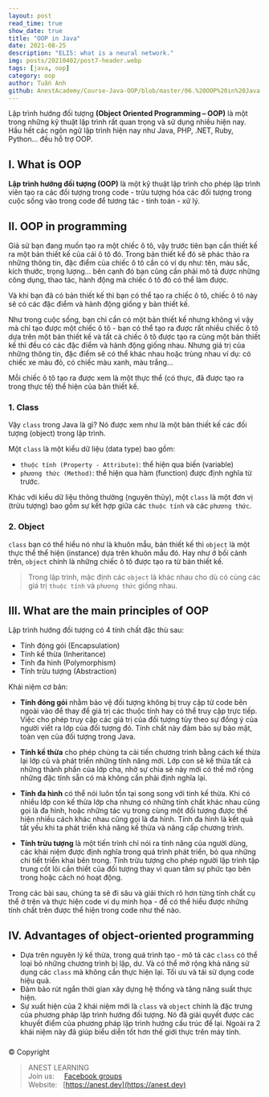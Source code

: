 ```yaml
---
layout: post
read_time: true
show_date: true
title: "OOP in Java"
date: 2021-08-25
description: "ELI5: what is a neural network."
img: posts/20210402/post7-header.webp
tags: [java, oop]
category: oop
author: Tuấn Anh
github: AnestAcademy/Course-Java-OOP/blob/master/06.%20OOP%20in%20Java.md
---
```


Lập trình hướng đối tượng **(Object Oriented Programming – OOP)** là một trong những kỹ thuật lập trình rất quan trọng và sử dụng nhiều hiện nay. Hầu hết các ngôn ngữ lập trình hiện nay như Java, PHP, .NET, Ruby, Python... đều hỗ trợ OOP.


## I. What is OOP

**Lập trình hướng đối tượng (OOP)** là một kỹ thuật lập trình cho phép lập trình viên tạo ra các đối tượng trong code - trừu tượng hóa các đối tượng trong cuộc sống vào trong code để tương tác - tính toán - xử lý.


## II. OOP in programming

Giả sử bạn đang muốn tạo ra một chiếc ô tô, vậy trước tiên bạn cần thiết kế ra một bản thiết kế của cái ô tô đó. Trong bản thiết kế đó sẽ phác thảo ra những thông tin, đặc điểm của chiếc ô tô cần có ví dụ như: tên, màu sắc, kích thước, trọng lượng... bên cạnh đó bạn cũng cần phải mô tả được những công dụng, thao tác, hành động mà chiếc ô tô đó có thể làm được.

Và khi bạn đã có bản thiết kế thì bạn có thể tạo ra chiếc ô tô, chiếc ô tô này sẽ có các đặc điểm và hành động giống y bản thiết kế.

Như trong cuộc sống, bạn chỉ cần có một bản thiết kế nhưng không vì vậy mà chỉ tạo được một chiếc ô tô - bạn có thể tạo ra được rất nhiều chiếc ô tô dựa trên một bản thiết kế và tất cả chiếc ô tô được tạo ra cùng một bản thiết kế thì đều có các đặc điểm và hành động giống nhau. Nhưng giá trị của những thông tin, đặc điểm sẽ có thể khác nhau hoặc trùng nhau ví dụ: có chiếc xe màu đỏ, có chiếc màu xanh, màu trắng...

Mỗi chiếc ô tô tạo ra được xem là một thực thể (có thực, đã được tạo ra trong thực tế) thể hiện của bản thiết kế.


### 1. Class

Vậy `class` trong Java là gì? Nó được xem như là một bản thiết kế các đối tượng (object) trong lập trình.

Một `class` là một kiểu dữ liệu (data type) bao gồm:
- `thuộc tính (Property - Attribute)`: thể hiện qua biến (variable)
- `phương thức (Method)`: thể hiện qua hàm (function)
được định nghĩa từ trước. 

Khác với kiểu dữ liệu thông thường (nguyên thủy), một `class` là một đơn vị (trừu tượng) bao gồm sự kết hợp giữa các `thuộc tính` và các `phương thức`. 


### 2. Object

`class` bạn có thể hiểu nó như là khuôn mẫu, bản thiết kế thì `object` là một thực thể thể hiện (instance) dựa trên khuôn mẫu đó. Hay như ở bối cảnh trên, `object` chính là những chiếc ô tô được tạo ra từ bản thiết kế.

> Trong lập trình, mặc định các `object` là khác nhau cho dù có cùng các giá trị `thuộc tính` và `phương thức` giống nhau.


## III. What are the main principles of OOP

Lập trình hướng đối tượng có 4 tính chất đặc thù sau:

- Tính đóng gói (Encapsulation)
- Tính kế thừa (Inheritance)
- Tính đa hình (Polymorphism)
- Tính trừu tượng (Abstraction)

Khái niệm cơ bản:

- **Tính đóng gói** nhằm bảo vệ đối tượng không bị truy cập từ code bên ngoài vào để thay để giá trị các thuộc tính hay có thể truy cập trực tiếp. Việc cho phép truy cập các giá trị của đối tượng tùy theo sự đồng ý của người viết ra lớp của đối tượng đó. Tính chất này đảm bảo sự bảo mật, toàn vẹn của đối tượng trong Java.

- **Tính kế thừa** cho phép chúng ta cải tiến chương trình bằng cách kế thừa lại lớp cũ và phát triển những tính năng mới. Lớp con sẽ kế thừa tất cả những thành phần của lớp cha, nhờ sự chia sẻ này mới có thể mở rộng những đặc tính sẵn có mà không cần phải định nghĩa lại.

- **Tính đa hình** có thể nói luôn tồn tại song song với tính kế thừa. Khi có nhiều lớp con kế thừa lớp cha nhưng có những tính chất khác nhau cũng gọi là đa hình, hoặc những tác vụ trong cùng một đối tượng được thể hiện nhiều cách khác nhau cũng gọi là đa hình. Tính đa hình là kết quả tất yếu khi ta phát triển khả năng kế thừa và nâng cấp chương trình.

- **Tính trừu tượng** là một tiến trình chỉ nói ra tính năng của người dùng, các khái niệm được định nghĩa trong quá trình phát triển, bỏ qua những chi tiết triển khai bên trong. Tính trừu tượng cho phép người lập trình tập trung cốt lõi cần thiết của đối tượng thay vì quan tâm sự phức tạo bên trong hoặc cách nó hoạt động.

Trong các bài sau, chúng ta sẽ đi sâu và giải thích rõ hơn từng tính chất cụ thể ở trên và thực hiện code ví dụ minh họa - để có thể hiểu được những tính chất trên được thể hiện trong code như thế nào.


## IV. Advantages of object-oriented programming

- Dựa trên nguyên lý kế thừa, trong quá trình tạo - mô tả các `class` có thể loại bỏ những chương trình bị lặp, dư. Và có thể mở rộng khả năng sử dụng các `class` mà không cần thực hiện lại. Tối ưu và tái sử dụng code hiệu quả.
- Đảm bảo rút ngắn thời gian xây dựng hệ thống và tăng năng suất thực hiện.
- Sự xuất hiện của 2 khái niệm mới là `class` và `object` chính là đặc trưng của phương pháp lập trình hướng đối tượng. Nó đã giải quyết được các khuyết điểm của phương pháp lập trình hướng cấu trúc để lại. Ngoài ra 2 khái niệm này đã giúp biểu diễn tốt hơn thế giới thực trên máy tính.


###

© Copyright
> ANEST LEARNING  
> Join us: &nbsp;&nbsp;&nbsp; [Facebook groups](https://www.facebook.com/groups/anest.learning/)  
> Website: &nbsp; [https://anest.dev](https://anest.dev)  
